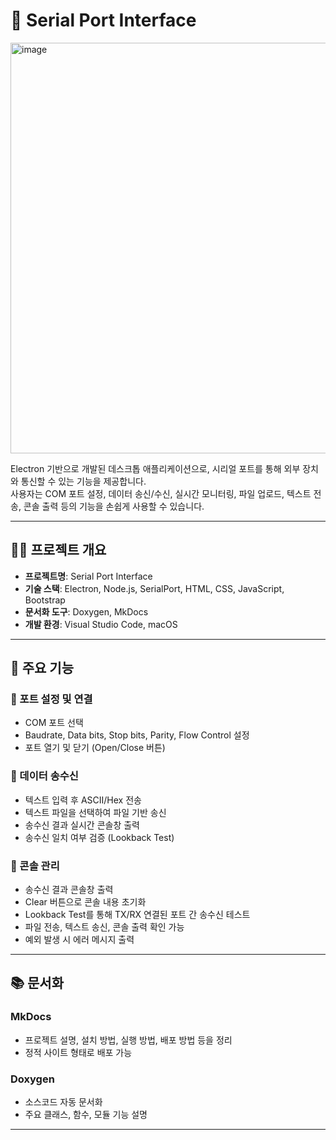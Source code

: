 # 🔌 Serial Port Interface
<img width="657" alt="image" src="https://github.com/user-attachments/assets/96b19043-1f2c-420f-9c68-a088e5f8a5b0" />

Electron 기반으로 개발된 데스크톱 애플리케이션으로, 시리얼 포트를 통해 외부 장치와 통신할 수 있는 기능을 제공합니다.  
사용자는 COM 포트 설정, 데이터 송신/수신, 실시간 모니터링, 파일 업로드, 텍스트 전송, 콘솔 출력 등의 기능을 손쉽게 사용할 수 있습니다.

---

## 🧑‍💻 프로젝트 개요

- **프로젝트명**: Serial Port Interface
- **기술 스택**: Electron, Node.js, SerialPort, HTML, CSS, JavaScript, Bootstrap
- **문서화 도구**: Doxygen, MkDocs
- **개발 환경**: Visual Studio Code, macOS

---

## 🧩 주요 기능

### 📡 포트 설정 및 연결
- COM 포트 선택
- Baudrate, Data bits, Stop bits, Parity, Flow Control 설정
- 포트 열기 및 닫기 (Open/Close 버튼)

### 📝 데이터 송수신
- 텍스트 입력 후 ASCII/Hex 전송
- 텍스트 파일을 선택하여 파일 기반 송신
- 송수신 결과 실시간 콘솔창 출력
- 송수신 일치 여부 검증 (Lookback Test)

### 🧹 콘솔 관리
- 송수신 결과 콘솔창 출력
- Clear 버튼으로 콘솔 내용 초기화
- Lookback Test를 통해 TX/RX 연결된 포트 간 송수신 테스트
- 파일 전송, 텍스트 송신, 콘솔 출력 확인 가능
- 예외 발생 시 에러 메시지 출력

---

## 📚 문서화

### MkDocs
- 프로젝트 설명, 설치 방법, 실행 방법, 배포 방법 등을 정리
- 정적 사이트 형태로 배포 가능

### Doxygen
- 소스코드 자동 문서화
- 주요 클래스, 함수, 모듈 기능 설명

---

